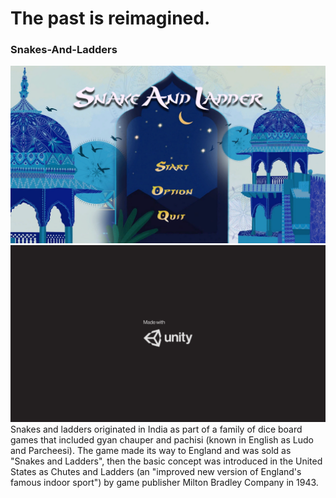 # **The past is reimagined.**
### Snakes-And-Ladders  
![Alt text](Images/INTRO.png?raw=true "Main Screen")
![Alt text](Images/UNITY.png?raw=true "Launch")
Snakes and ladders originated in India as part of a family of dice board games that included gyan chauper and pachisi (known in English as Ludo and Parcheesi). The game made its way to England and was sold as "Snakes and Ladders", then the basic concept was introduced in the United States as Chutes and Ladders (an "improved new version of England's famous indoor sport") by game publisher Milton Bradley Company in 1943.
